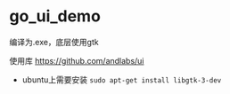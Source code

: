 # go_ui_demo

编译为.exe，底层使用gtk

使用库 https://github.com/andlabs/ui

- ubuntu上需要安装  `sudo apt-get install libgtk-3-dev`


